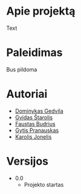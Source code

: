 # Apie projektą

Text

# Paleidimas

Bus pildoma

# Autoriai

+ [Dominykas Gedvila](https://github.com/gedvilad)
+ [Gvidas Štarolis](https://github.com/nobodiis)
+ [Faustas Budrius](https://github.com/Makleris73)
+ [Gytis Pranauskas](https://github.com/GytisPra)
+ [Karolis Jonelis](https://github.com/K4R0L15)

# Versijos

* 0.0
    * Projekto startas
